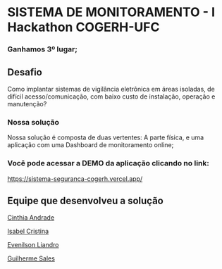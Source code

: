 # SISTEMA DE MONITORAMENTO - I Hackathon COGERH-UFC

###  Ganhamos 3º lugar;


## Desafio

Como implantar sistemas de vigilância eletrônica em áreas isoladas, de difícil
acesso/comunicação, com baixo custo de instalação, operação e manutenção?

### Nossa solução

Nossa solução é composta de duas vertentes: A parte física, e uma aplicação com uma Dashboard de monitoramento online;

### Você pode acessar a DEMO da aplicação clicando no link:

https://sistema-seguranca-cogerh.vercel.app/



## Equipe que desenvolveu a solução

  [Cinthia Andrade](https://reactjs.org/)
  
  [Isabel Cristina](https://reactjs.org/)
  
  [Evenilson Liandro](https://github.com/evenilson)
  
  [Guilherme Sales](https://reactjs.org/)


